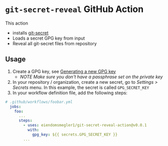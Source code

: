 # `git-secret-reveal` GitHub Action

This action

* installs [git-secret](https://git-secret.io/)
* Loads a secret GPG key from input
* Reveal all git-secret files from repository


## Usage

1. Create a GPG key, see [Generating a new GPG key](https://docs.github.com/en/github/authenticating-to-github/managing-commit-signature-verification/generating-a-new-gpg-key)
    * _NOTE Make sure you don't have a passphrase set on the private key_
2. In your repository / organization, create a new secret, go to _Settings > Secrets_ menu. In this example, the secret is called `GPG_SECRET_KEY`
3. In your workflow definition file, add the following steps:

```yaml
# .github/workflows/foobar.yml
  jobs:
    foo:
      ...
      steps:
        - uses: eiendomsmegler1/git-secret-reveal-action@v0.0.1
          with:
            gpg_key: ${{ secrets.GPG_SECRET_KEY }}
        ...

```